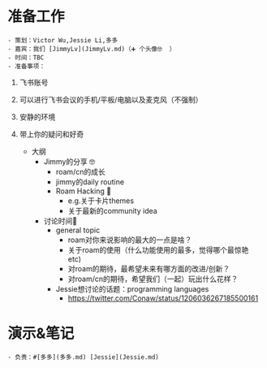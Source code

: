 
# 准备工作
    - 策划：Victor Wu,Jessie Li,多多
    - 嘉宾：我们 [JimmyLv](JimmyLv.md)（➕ 个头像🤓  ）
    - 时间：TBC
    - 准备事项：
        
1. 飞书账号
        
2. 可以进行飞书会议的手机/平板/电脑以及麦克风（不强制）
        
3. 安静的环境
        
4. 带上你的疑问和好奇
    - 大纲
        - Jimmy的分享 🤓 
            - roam/cn的成长
            - jimmy的daily routine
            - Roam Hacking 👾
                - e.g.关于卡片themes
                - 关于最新的community idea
        - 讨论时间🤩 
            - general topic
                - roam对你来说影响的最大的一点是啥？
                - 关于roam的使用（什么功能使用的最多，觉得哪个最惊艳 etc)
                - 对roam的期待，最希望未来有哪方面的改进/创新？
                - 对roam/cn的期待，希望我们（一起）玩出什么花样？
            - Jessie想讨论的话题：programming languages
                - https://twitter.com/Conaw/status/1206036267185500161

# 演示&笔记
    - 负责：#[多多](多多.md) [Jessie](Jessie.md)
